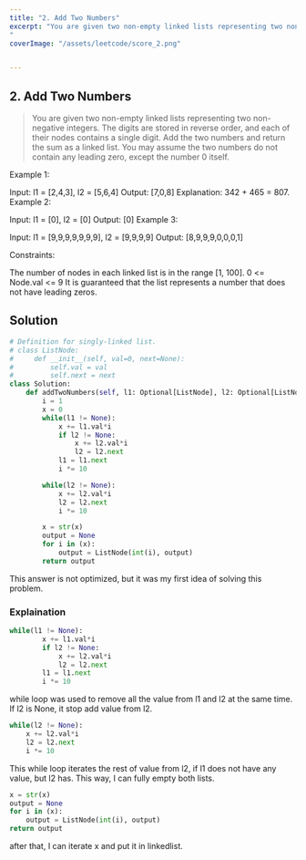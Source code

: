 ```yaml
---
title: "2. Add Two Numbers"
excerpt: "You are given two non-empty linked lists representing two non-negative integers. The digits are stored...
"
coverImage: "/assets/leetcode/score_2.png"


---
```



## 2. Add Two Numbers
> You are given two non-empty linked lists representing two non-negative integers.
> The digits are stored in reverse order, and each of their nodes contains a single digit. Add the two numbers and return the sum as a linked list.
> You may assume the two numbers do not contain any leading zero, except the number 0 itself.
 

Example 1:


Input: l1 = [2,4,3], l2 = [5,6,4]
Output: [7,0,8]
Explanation: 342 + 465 = 807.
Example 2:

Input: l1 = [0], l2 = [0]
Output: [0]
Example 3:

Input: l1 = [9,9,9,9,9,9,9], l2 = [9,9,9,9]
Output: [8,9,9,9,0,0,0,1]
 

Constraints:

The number of nodes in each linked list is in the range [1, 100].
0 <= Node.val <= 9
It is guaranteed that the list represents a number that does not have leading zeros.

## Solution
```python
# Definition for singly-linked list.
# class ListNode:
#     def __init__(self, val=0, next=None):
#         self.val = val
#         self.next = next
class Solution:
    def addTwoNumbers(self, l1: Optional[ListNode], l2: Optional[ListNode]) -> Optional[ListNode]:
        i = 1
        x = 0
        while(l1 != None):
            x += l1.val*i
            if l2 != None:
                x += l2.val*i
                l2 = l2.next
            l1 = l1.next
            i *= 10

        while(l2 != None):
            x += l2.val*i
            l2 = l2.next
            i *= 10

        x = str(x)
        output = None
        for i in (x):
            output = ListNode(int(i), output)
        return output
```
This answer is not optimized, but it was my first idea of solving this problem.

### Explaination
```python
while(l1 != None):
        x += l1.val*i
        if l2 != None:
            x += l2.val*i
            l2 = l2.next
        l1 = l1.next
        i *= 10
```
while loop was used to remove all the value from l1 and l2 at the same time. If l2 is None, it stop add value from l2.

```python
while(l2 != None):
    x += l2.val*i
    l2 = l2.next
    i *= 10
```
This while loop iterates the rest of value from l2, if l1 does not have any value, but l2 has.
This way, I can fully empty both lists.

```python
x = str(x)
output = None
for i in (x):
    output = ListNode(int(i), output)
return output
```

after that, I can iterate x and put it in linkedlist.